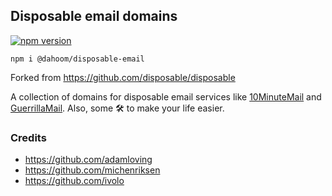 ## Disposable email domains

[![npm version](https://badge.fury.io/js/@dahoom%2Fdisposable-email.svg)](https://badge.fury.io/js/@dahoom%2Fdisposable-email)

```
npm i @dahoom/disposable-email
```

Forked from https://github.com/disposable/disposable 

A collection of domains for disposable email services like [10MinuteMail](http://10minutemail.com) and [GuerrillaMail](https://www.guerrillamail.com). Also, some 🛠 to make your life easier.

### Credits

-	https://github.com/adamloving
-	https://github.com/michenriksen
-	https://github.com/ivolo
